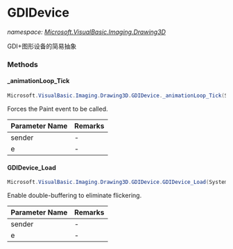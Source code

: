 ﻿# GDIDevice
_namespace: <a href="#" onClick="load('/docs/Microsoft.VisualBasic.Imaging.Drawing3D/index.md')">Microsoft.VisualBasic.Imaging.Drawing3D</a>_

GDI+图形设备的简易抽象



### Methods

#### _animationLoop_Tick
```csharp
Microsoft.VisualBasic.Imaging.Drawing3D.GDIDevice._animationLoop_Tick(System.Object,System.EventArgs)
```
Forces the Paint event to be called.

|Parameter Name|Remarks|
|--------------|-------|
|sender|-|
|e|-|


#### GDIDevice_Load
```csharp
Microsoft.VisualBasic.Imaging.Drawing3D.GDIDevice.GDIDevice_Load(System.Object,System.EventArgs)
```
Enable double-buffering to eliminate flickering.

|Parameter Name|Remarks|
|--------------|-------|
|sender|-|
|e|-|



